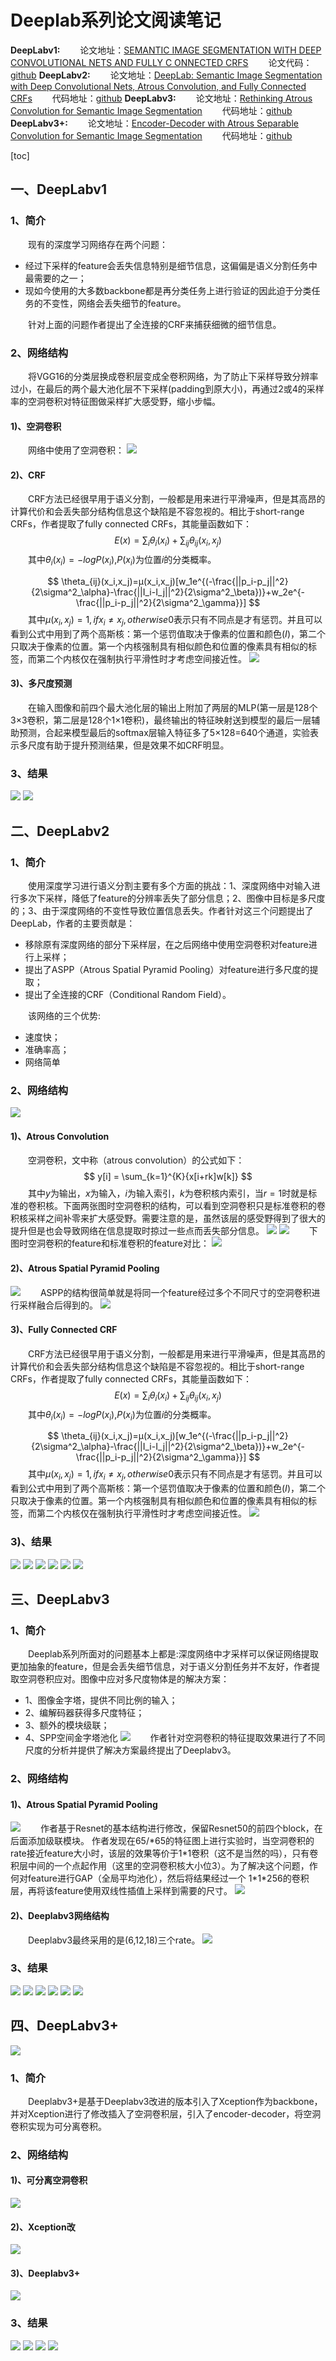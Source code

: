 # Deeplab系列论文阅读笔记
**DeepLabv1:**
&emsp;&emsp;论文地址：[SEMANTIC IMAGE SEGMENTATION WITH DEEP CONVOLUTIONAL NETS AND FULLY C ONNECTED CRFS](https://arxiv.org/pdf/1412.7062v3.pdf)
&emsp;&emsp;论文代码：[github](https://github.com/TheLegendAli/DeepLab-Context)
**DeepLabv2:**
&emsp;&emsp;论文地址：[DeepLab: Semantic Image Segmentation with Deep Convolutional Nets, Atrous Convolution, and Fully Connected CRFs](https://arxiv.org/pdf/1606.00915.pdf)
&emsp;&emsp;代码地址：[github](https://github.com/DrSleep/tensorflow-deeplab-resnet)
**DeepLabv3:**
&emsp;&emsp;论文地址：[Rethinking Atrous Convolution for Semantic Image Segmentation](https://arxiv.org/abs/1706.05587)
&emsp;&emsp;代码地址：[github](https://github.com/NanqingD/DeepLabV3-Tensorflow)
**DeepLabv3+:**
&emsp;&emsp;论文地址：[Encoder-Decoder with Atrous Separable Convolution for Semantic Image Segmentation](https://arxiv.org/abs/1802.02611v1)
&emsp;&emsp;代码地址：[github](https://github.com/tensorflow/models/tree/master/research/deeplab)

[toc]
## 一、DeepLabv1
### 1、简介
&emsp;&emsp;现有的深度学习网络存在两个问题：
- 经过下采样的feature会丢失信息特别是细节信息，这偏偏是语义分割任务中最需要的之一；
- 现如今使用的大多数backbone都是再分类任务上进行验证的因此迫于分类任务的不变性，网络会丢失细节的feature。

&emsp;&emsp;针对上面的问题作者提出了全连接的CRF来捕获细微的细节信息。

### 2、网络结构
&emsp;&emsp;将VGG16的分类层换成卷积层变成全卷积网络，为了防止下采样导致分辨率过小，在最后的两个最大池化层不下采样(padding到原大小)，再通过2或4的采样率的空洞卷积对特征图做采样扩大感受野，缩小步幅。

#### 1)、空洞卷积
&emsp;&emsp;网络中使用了空洞卷积：
![](imgs/dilated_con_1.png)

#### 2)、CRF
&emsp;&emsp;CRF方法已经很早用于语义分割，一般都是用来进行平滑噪声，但是其高昂的计算代价和会丢失部分结构信息这个缺陷是不容忽视的。相比于short-range CRFs，作者提取了fully connected CRFs，其能量函数如下：
$$
E(x)=\sum_{i}{\theta_i(x_i)}+\sum_{ij}{\theta_{ij}(x_i,x_j)}
$$
&emsp;&emsp;其中$\theta_{i}(x_i)=-logP(x_i)$,$P(x_i)$为位置$i$的分类概率。

$$
\theta_{ij}(x_i,x_j)=μ(x_i,x_j)[w_1e^{(-\frac{||p_i-p_j||^2}{2\sigma^2_\alpha}-\frac{||I_i-I_j||^2}{2\sigma^2_\beta})}+w_2e^{-\frac{||p_i-p_j||^2}{2\sigma^2_\gamma}}]
$$
&emsp;&emsp;其中$\mu(x_i,x_j)=1,ifx_i\neq x_j, otherwise 0$表示只有不同点是才有惩罚。并且可以看到公式中用到了两个高斯核：第一个惩罚值取决于像素的位置和颜色($I$)，第二个只取决于像素的位置。第一个内核强制具有相似颜色和位置的像素具有相似的标签，而第二个内核仅在强制执行平滑性时才考虑空间接近性。
![](imgs/crf.png)

#### 3)、多尺度预测
&emsp;&emsp;在输入图像和前四个最大池化层的输出上附加了两层的MLP(第一层是128个3×3卷积，第二层是128个1×1卷积)，最终输出的特征映射送到模型的最后一层辅助预测，合起来模型最后的softmax层输入特征多了5×128=640个通道，实验表示多尺度有助于提升预测结果，但是效果不如CRF明显。

### 3、结果
![](imgs/v1_res.png)
![](imgs/v1_res_img.png)

## 二、DeepLabv2
### 1、简介
&emsp;&emsp;使用深度学习进行语义分割主要有多个方面的挑战：1、深度网络中对输入进行多次下采样，降低了feature的分辨率丢失了部分信息；2、图像中目标是多尺度的；3、由于深度网络的不变性导致位置信息丢失。作者针对这三个问题提出了DeepLab，作者的主要贡献是：
- 移除原有深度网络的部分下采样层，在之后网络中使用空洞卷积对feature进行上采样；
- 提出了ASPP（Atrous Spatial Pyramid Pooling）对feature进行多尺度的提取；
- 提出了全连接的CRF（Conditional Random Field）。

&emsp;&emsp;该网络的三个优势:
- 速度快；
- 准确率高；
- 网络简单


### 2、网络结构
![](imgs/deeplab.png)
#### 1)、Atrous Convolution
&emsp;&emsp;空洞卷积，文中称（atrous convolution）的公式如下：
$$
y[i] = \sum_{k=1}^{K}{x[i+rk]w[k]}
$$
&emsp;&emsp;其中$y$为输出，$x$为输入，$i$为输入索引，$k$为卷积核内索引，当$r=1$时就是标准的卷积核。下面两张图时空洞卷积的结构，可以看到空洞卷积只是标准卷积的卷积核采样之间补零来扩大感受野。需要注意的是，虽然该层的感受野得到了很大的提升但是也会导致网络在信息提取时掠过一些点而丢失部分信息。
![](imgs/atrous_con.png)
![](imgs/dilated_con.png)
&emsp;&emsp;下图时空洞卷积的feature和标准卷积的feature对比：
![](imgs/atrous_com.png)

#### 2)、Atrous Spatial Pyramid Pooling
![](imgs/ASPP.png)
&emsp;&emsp;ASPP的结构很简单就是将同一个feature经过多个不同尺寸的空洞卷积进行采样融合后得到的。
![](imgs/aspp_deep.png)

#### 3)、Fully Connected CRF
&emsp;&emsp;CRF方法已经很早用于语义分割，一般都是用来进行平滑噪声，但是其高昂的计算代价和会丢失部分结构信息这个缺陷是不容忽视的。相比于short-range CRFs，作者提取了fully connected CRFs，其能量函数如下：
$$
E(x)=\sum_{i}{\theta_i(x_i)}+\sum_{ij}{\theta_{ij}(x_i,x_j)}
$$
&emsp;&emsp;其中$\theta_{i}(x_i)=-logP(x_i)$,$P(x_i)$为位置$i$的分类概率。

$$
\theta_{ij}(x_i,x_j)=μ(x_i,x_j)[w_1e^{(-\frac{||p_i-p_j||^2}{2\sigma^2_\alpha}-\frac{||I_i-I_j||^2}{2\sigma^2_\beta})}+w_2e^{-\frac{||p_i-p_j||^2}{2\sigma^2_\gamma}}]
$$
&emsp;&emsp;其中$\mu(x_i,x_j)=1,ifx_i\neq x_j, otherwise 0$表示只有不同点是才有惩罚。并且可以看到公式中用到了两个高斯核：第一个惩罚值取决于像素的位置和颜色($I$)，第二个只取决于像素的位置。第一个内核强制具有相似颜色和位置的像素具有相似的标签，而第二个内核仅在强制执行平滑性时才考虑空间接近性。
![](imgs/crf.png)

### 3)、结果
![](imgs/net_com.png)
![](imgs/res_com.png)
![](imgs/res_aspp.png)
![](imgs/img.png)
![](imgs/cfg_img.png)
![](imgs/aspp_img.png)
## 三、DeepLabv3
### 1、简介
&emsp;&emsp;Deeplab系列所面对的问题基本上都是:深度网络中才采样可以保证网络提取更加抽象的feature，但是会丢失细节信息，对于语义分割任务并不友好，作者提取空洞卷积应对。图像中应对多尺度物体是的解决方案：
- 1、图像金字塔，提供不同比例的输入；
- 2、编解码器获得多尺度特征；
- 3、额外的模块级联；
- 4、SPP空间金字塔池化
![](imgs/deeplabv3_mutil.png)
&emsp;&emsp;作者针对空洞卷积的特征提取效果进行了不同尺度的分析并提供了解决方案最终提出了Deeplabv3。
### 2、网络结构
#### 1)、Atrous Spatial Pyramid Pooling
![](imgs/deeplabv3_deeper_dilated_con.png)
&emsp;&emsp;作者基于Resnet的基本结构进行修改，保留Resnet50的前四个block，在后面添加级联模块。
作者发现在65/*65的特征图上进行实验时，当空洞卷积的rate接近feature大小时，该层的效果等价于1\*1卷积（这不是当然的吗），只有卷积层中间的一个点起作用（这里的空洞卷积核大小位3）。为了解决这个问题，作何对feature进行GAP（全局平均池化），然后将结果经过一个 1\*1\*256的卷积层，再将该feature使用双线性插值上采样到需要的尺寸。
![](imgs/deeplabv3_rate_ana.png)

#### 2)、Deeplabv3网络结构
&emsp;&emsp;Deeplabv3最终采用的是(6,12,18)三个rate。
![](imgs/deep_labv3_arch.png)
### 3、结果
![](imgs/deep_labv3_data_res.png)
![](imgs/deep_labv3_mutli_res.png)
![](imgs/deep_labv3_img.png)
![](imgs/deeplabv3_rate_res.png)
![](imgs/deeplabv3_rate_com.png)
![](imgs/deep_labv3_boost_img.png)

## 四、DeepLabv3+
![](imgs/plus_com.png)
### 1、简介
&emsp;&emsp;Deeplabv3+是基于Deeplabv3改进的版本引入了Xception作为backbone，并对Xception进行了修改插入了空洞卷积层，引入了encoder-decoder，将空洞卷积实现为可分离卷积。
### 2、网络结构
#### 1)、可分离空洞卷积
![](imgs/plus_point_dial.png)
#### 2)、Xception改
![](imgs/plus_backbone.png)
#### 3)、Deeplabv3+
![](imgs/plus_arch.png)

### 3、结果
![](imgs/plus_detail_com.png)
![](imgs/plus_m_res.png)
![](imgs/plus_img.png)
![](imgs/plus_res.png)
